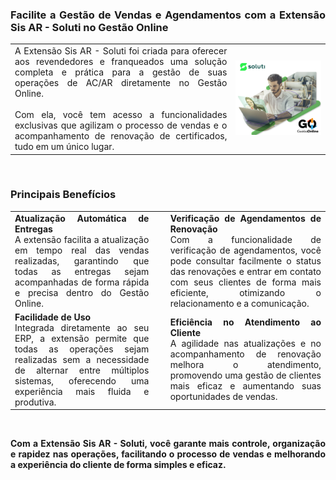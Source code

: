 <div style="text-align: justify">

### Facilite a Gestão de Vendas e Agendamentos com a Extensão Sis AR - Soluti no Gestão Online

| | |
|-|-|
|A Extensão Sis AR - Soluti foi criada para oferecer aos revendedores e franqueados uma solução completa e prática para a gestão de suas operações de AC/AR diretamente no Gestão Online.<br><br>Com ela, você tem acesso a funcionalidades exclusivas que agilizam o processo de vendas e o acompanhamento de renovação de certificados, tudo em um único lugar. |![](https://github.com/Gestao-Online/public-docs/blob/5ccf64cec3051457fb2c1459f8dbd348a74324dc/erp-v2/marketplace/extensions/br.com.soluti.ars.gestao-online/assets/extensao_sisar_soluti_01.png?raw=true) |

<br>

### Principais Benefícios

| | | |
|-|-|-|
|**Atualização Automática de Entregas**<br>A extensão facilita a atualização em tempo real das vendas realizadas, garantindo que todas as entregas sejam acompanhadas de forma rápida e precisa dentro do Gestão Online.|<p style="color: white;">_</p>|**Verificação de Agendamentos de Renovação**<br>Com a funcionalidade de verificação de agendamentos, você pode consultar facilmente o status das renovações e entrar em contato com seus clientes de forma mais eficiente, otimizando o relacionamento e a comunicação.|
|**Facilidade de Uso**<br>Integrada diretamente ao seu ERP, a extensão permite que todas as operações sejam realizadas sem a necessidade de alternar entre múltiplos sistemas, oferecendo uma experiência mais fluida e produtiva.||**Eficiência no Atendimento ao Cliente**<br>A agilidade nas atualizações e no acompanhamento de renovação melhora o atendimento, promovendo uma gestão de clientes mais eficaz e aumentando suas oportunidades de vendas.|

<br>

**Com a Extensão Sis AR - Soluti, você garante mais controle, organização e rapidez nas operações, facilitando o processo de vendas e melhorando a experiência do cliente de forma simples e eficaz.**

</div>